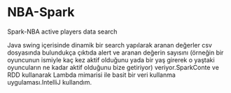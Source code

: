 # NBA-Spark
Spark-NBA active players data search 

Java swing içerisinde dinamik bir search yapılarak aranan değerler csv dosyasında bulundukça çıktıda alert ve aranan değerin sayısını (örneğin bir oyuncunun ismiyle kaç kez aktif olduğunu yada bir yaş girerek o yaştaki oyuncuların ne kadar aktif olduğunu bize getiriyor) veriyor.SparkConte ve RDD kullanarak Lambda mimarisi ile basit bir veri kullanma uygulaması.IntelliJ kullandım.
